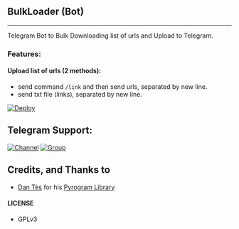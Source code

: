 ## BulkLoader (Bot)
---

Telegram Bot to Bulk Downloading list of urls and Upload to Telegram.

### Features:

#### Upload list of urls (2 methods):
- send command `/link` and then send urls, separated by new line.
- send txt file (links), separated by new line.


[![Deploy](https://www.herokucdn.com/deploy/button.svg)](https://heroku.com/deploy?template=https://github.com/beastz007/Bulk-link-To-File-Bot)



## Telegram Support:

[![Channel](https://img.shields.io/badge/TG-Channel-30302f?style=flat&logo=telegram)](https://t.me/xTeamBots)
[![Group](https://img.shields.io/badge/TG-Group-30302f?style=flat&logo=telegram)](https://t.me/xTeamBotsSupport)

## Credits, and Thanks to

* [Dan Tès](https://t.me/haskell) for his [Pyrogram Library](https://github.com/pyrogram/pyrogram)

#### LICENSE
- GPLv3
